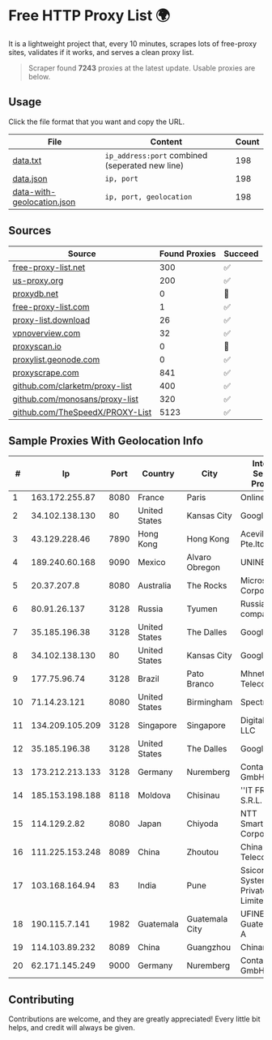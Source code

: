 
# Free HTTP Proxy List 🌍

It is a lightweight project that, every 10 minutes, scrapes lots of free-proxy sites, validates if it works, and serves a clean proxy list.


> Scraper found **7243** proxies at the latest update. Usable proxies are below.

## Usage

Click the file format that you want and copy the URL.


|File|Content|Count|
|----|-------|-----|
|[data.txt](https://raw.githubusercontent.com/themiralay/Proxy-List-World/master/data.txt)|`ip_address:port` combined (seperated new line)|198|
|[data.json](https://raw.githubusercontent.com/themiralay/Proxy-List-World/master/data.json)|`ip, port`|198|
|[data-with-geolocation.json](https://raw.githubusercontent.com/themiralay/Proxy-List-World/master/data-with-geolocation.json)|`ip, port, geolocation`|198|

## Sources

|Source|Found Proxies|Succeed|
|------|-------------|-------|
|[free-proxy-list.net](https://free-proxy-list.net)|300|✅|
|[us-proxy.org](https://www.us-proxy.org)|200|✅|
|[proxydb.net](http://proxydb.net)|0|🚫|
|[free-proxy-list.com](https://free-proxy-list.com/?page=&port=&type%5B%5D=http&type%5B%5D=https&up_time=0&search=Search)|1|✅|
|[proxy-list.download](https://www.proxy-list.download/HTTP)|26|✅|
|[vpnoverview.com](https://vpnoverview.com/privacy/anonymous-browsing/free-proxy-servers)|32|✅|
|[proxyscan.io](https://www.proxyscan.io)|0|🚫|
|[proxylist.geonode.com](https://proxylist.geonode.com/api/proxy-list?limit=300&page=1&sort_by=lastChecked&sort_type=desc&protocols=http,https)|0|✅|
|[proxyscrape.com](https://api.proxyscrape.com/v2/?request=displayproxies&protocol=http&timeout=10000&country=all&ssl=all&anonymity=all)|841|✅|
|[github.com/clarketm/proxy-list](https://raw.githubusercontent.com/clarketm/proxy-list/master/proxy-list-raw.txt)|400|✅|
|[github.com/monosans/proxy-list](https://raw.githubusercontent.com/monosans/proxy-list/main/proxies/http.txt)|320|✅|
|[github.com/TheSpeedX/PROXY-List](https://raw.githubusercontent.com/TheSpeedX/PROXY-List/master/http.txt)|5123|✅|


## Sample Proxies With Geolocation Info

|#|Ip|Port|Country|City|Internet Service Provider|
|-|--|----|-------|----|-------------------------|
|1|163.172.255.87|8080|France|Paris|Online S.A.S.|
|2|34.102.138.130|80|United States|Kansas City|Google LLC|
|3|43.129.228.46|7890|Hong Kong|Hong Kong|Aceville Pte.ltd|
|4|189.240.60.168|9090|Mexico|Alvaro Obregon|UNINET|
|5|20.37.207.8|8080|Australia|The Rocks|Microsoft Corporation|
|6|80.91.26.137|3128|Russia|Tyumen|Russian company LLC|
|7|35.185.196.38|3128|United States|The Dalles|Google LLC|
|8|34.102.138.130|80|United States|Kansas City|Google LLC|
|9|177.75.96.74|3128|Brazil|Pato Branco|Mhnet Telecom|
|10|71.14.23.121|8080|United States|Birmingham|Spectrum|
|11|134.209.105.209|3128|Singapore|Singapore|DigitalOcean, LLC|
|12|35.185.196.38|3128|United States|The Dalles|Google LLC|
|13|173.212.213.133|3128|Germany|Nuremberg|Contabo GmbH|
|14|185.153.198.188|8118|Moldova|Chisinau|''IT FRUIT'' S.R.L.|
|15|114.129.2.82|8080|Japan|Chiyoda|NTT SmartConnect Corporation|
|16|111.225.153.248|8089|China|Zhoutou|China Telecom|
|17|103.168.164.94|83|India|Pune|Ssicon Systems Private Limited|
|18|190.115.7.141|1982|Guatemala|Guatemala City|UFINET Guatemala S. A|
|19|114.103.89.232|8089|China|Guangzhou|Chinanet|
|20|62.171.145.249|9000|Germany|Nuremberg|Contabo GmbH|



## Contributing

Contributions are welcome, and they are greatly appreciated! Every
little bit helps, and credit will always be given.

